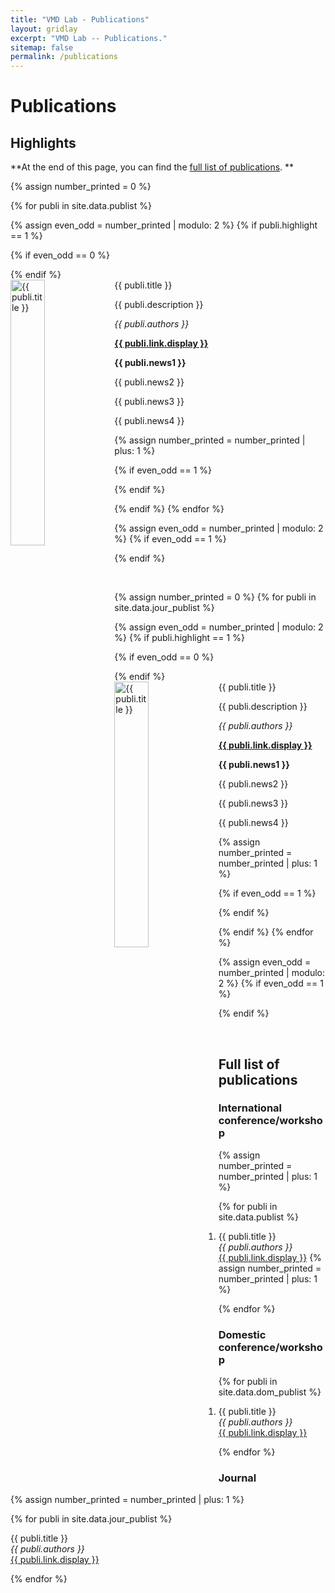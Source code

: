 ```yaml
---
title: "VMD Lab - Publications"
layout: gridlay
excerpt: "VMD Lab -- Publications."
sitemap: false
permalink: /publications
---
```



# Publications

## Highlights

**At the end of this page, you can find the [full list of publications](#full-list-of-publications). **


 
{% assign number_printed = 0 %}

 
{% for publi in site.data.publist %}


{% assign even_odd = number_printed | modulo: 2 %}
{% if publi.highlight == 1 %}


 
{% if even_odd == 0 %}
<div class="row">
{% endif %}

<div class="col-sm-6 clearfix">
 <div class="well">
  <pubtit>{{ publi.title }}</pubtit>
  <img src="{{ site.url }}{{ site.baseurl }}/images/pubpic/{{ publi.image }}" class="img-responsive" width="33%" style="float: left" alt="{{ publi.title }}"/>
  <p>{{ publi.description }}</p>
  <p><em>{{ publi.authors }}</em></p>
  <p><strong><a href="{{ publi.link.url }}">{{ publi.link.display }}</a></strong></p>
  <p class="text-danger"><strong> {{ publi.news1 }}</strong></p>
  <p> {{ publi.news2 }}</p>
  <p> {{ publi.news3 }}</p>
  <p> {{ publi.news4 }}</p>
 </div>
</div>



{% assign number_printed = number_printed | plus: 1 %}

{% if even_odd == 1 %}
</div>
{% endif %}

{% endif %}
{% endfor %}

{% assign even_odd = number_printed | modulo: 2 %}
{% if even_odd == 1 %}
</div>
{% endif %}


<p> &nbsp; </p>


{% assign number_printed = 0 %}
{% for publi in site.data.jour_publist %}

{% assign even_odd = number_printed | modulo: 2 %}
{% if publi.highlight == 1 %}

{% if even_odd == 0 %}
<div class="row">
{% endif %}

<div class="col-sm-12 clearfix">
 <div class="well clearfix">
  <pubtit>{{ publi.title }}</pubtit>
  <img src="{{ site.url }}{{ site.baseurl }}/images/pubpic/{{ publi.image }}" class="img-responsive" width="33%" style="float: left"  alt="{{ publi.title }}"/>
  <p>{{ publi.description }}</p>
  <p><em>{{ publi.authors }}</em></p>
  <p><strong><a href="{{ publi.link.url }}">{{ publi.link.display }}</a></strong></p>
  <p class="text-danger"><strong> {{ publi.news1 }}</strong></p>
  <p> {{ publi.news2 }}</p>
  <p> {{ publi.news3 }}</p>
  <p> {{ publi.news4 }}</p>
 </div>
</div>

{% assign number_printed = number_printed | plus: 1 %}

{% if even_odd == 1 %}
</div>
{% endif %}

{% endif %}
{% endfor %}

{% assign even_odd = number_printed | modulo: 2 %}
{% if even_odd == 1 %}
</div>
{% endif %}

<p> &nbsp; </p>

## Full list of publications

### International conference/workshop

{% assign number_printed = number_printed | plus: 1 %}

<ol start=number_printed>

{% for publi in site.data.publist %}

<li>

  {{ publi.title }} <br />
  <em>{{ publi.authors }} </em><br /><a href="{{ publi.link.url }}">{{ publi.link.display }}</a>
  {% assign number_printed = number_printed | plus: 1 %}
</li>

{% endfor %}

</ol>

### Domestic conference/workshop

<!--
{% assign number_printed = number_printed | plus: 1 %}
-->

<ol start=number_printed>

{% for publi in site.data.dom_publist %}

  <li>
  {{ publi.title }} <br />
  <em>{{ publi.authors }} </em><br /><a href="{{ publi.link.url }}">{{ publi.link.display }}</a>
  </li>

{% endfor %}

</ol>

### Journal

{% assign number_printed = number_printed | plus: 1 %}

{% for publi in site.data.jour_publist %}

  {{ publi.title }} <br />
  <em>{{ publi.authors }} </em><br /><a href="{{ publi.link.url }}">{{ publi.link.display }}</a>

{% endfor %}
